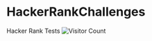 # HackerRankChallenges
Hacker Rank Tests
![Visitor Count](https://profile-counter.glitch.me/I8HER/count.svg)
